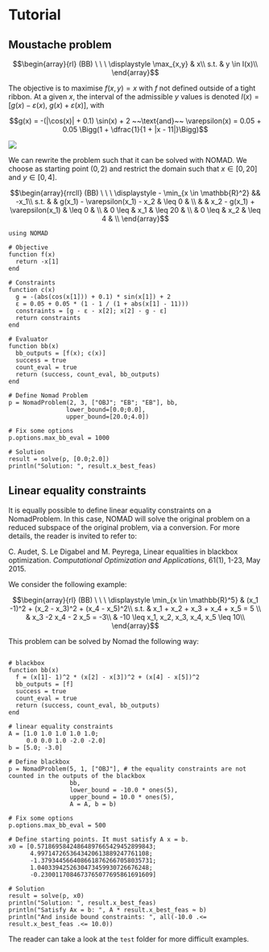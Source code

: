 # Tutorial

## Moustache problem

```math
\begin{array}{rl}
  (BB) \ \ \
  \displaystyle \max_{x,y} & x\\
  s.t. & y \in I(x)\\
\end{array}
```

The objective is to maximise $f(x, y) = x$ with $f$ not defined outside of a tight ribbon. At a given $x$, the interval of the admissible $y$ values is denoted $I(x) = [g(x) - \varepsilon(x)$, $g(x) + \varepsilon(x)]$, with

```math
g(x) = -(|\cos(x)| + 0.1) \sin(x) + 2 ~~\text{and}~~ \varepsilon(x) = 0.05 + 0.05 \Bigg(1 + \dfrac{1}{1 + |x - 11|}\Bigg)
```

![](https://user-images.githubusercontent.com/35051714/75482594-21b76680-5973-11ea-94c8-f163c94b27de.png)

We can rewrite the problem such that it can be solved with NOMAD. We choose as starting point $(0, 2)$ and restrict the domain such that $x \in [0,20]$ and
$y \in [0, 4]$.

```math
\begin{array}{rrcll}
  (BB) \ \ \ 
  \displaystyle - \min_{x \in \mathbb{R}^2} && -x_1\\
  s.t.
  &               & g(x_1) - \varepsilon(x_1) - x_2 & \leq 0     & \\
  &               & x_2 - g(x_1) + \varepsilon(x_1) & \leq 0     & \\
  &        0 \leq & x_1                             & \leq 20    & \\
  &        0 \leq & x_2                             & \leq 4     & \\
\end{array}
```

```@example moustache
using NOMAD

# Objective
function f(x)
  return -x[1]
end

# Constraints
function c(x)
  g = -(abs(cos(x[1])) + 0.1) * sin(x[1]) + 2
  ε = 0.05 + 0.05 * (1 - 1 / (1 + abs(x[1] - 11)))
  constraints = [g - ε - x[2]; x[2] - g - ε]
  return constraints
end

# Evaluator
function bb(x)
  bb_outputs = [f(x); c(x)]
  success = true
  count_eval = true
  return (success, count_eval, bb_outputs)
end

# Define Nomad Problem
p = NomadProblem(2, 3, ["OBJ"; "EB"; "EB"], bb,
                lower_bound=[0.0;0.0],
                upper_bound=[20.0;4.0])

# Fix some options
p.options.max_bb_eval = 1000

# Solution
result = solve(p, [0.0;2.0])
println("Solution: ", result.x_best_feas)
```

## Linear equality constraints

It is equally possible to define linear equality constraints on a NomadProblem. In this case,
NOMAD will solve the original problem on a reduced subspace of the original problem, via
a conversion. For more details, the reader is invited to refer to:

C. Audet, S. Le Digabel and M. Peyrega, Linear equalities in blackbox optimization.
*Computational Optimization and Applications*, 61(1), 1-23, May 2015.

We consider the following example:

```math
\begin{array}{rl}
  (BB) \ \ \
  \displaystyle \min_{x \in \mathbb{R}^5} & (x_1 -1)^2 + (x_2 - x_3)^2 + (x_4 - x_5)^2\\
  s.t. & x_1 + x_2 + x_3 + x_4 + x_5 = 5 \\
  & x_3 -2 x_4 - 2 x_5 = -3\\
  & -10 \leq x_1, x_2, x_3, x_4, x_5 \leq 10\\
\end{array}
```

This problem can be solved by Nomad the following way:
```@example HS48

# blackbox
function bb(x)
  f = (x[1]- 1)^2 * (x[2] - x[3])^2 + (x[4] - x[5])^2
  bb_outputs = [f]
  success = true
  count_eval = true
  return (success, count_eval, bb_outputs)
end

# linear equality constraints
A = [1.0 1.0 1.0 1.0 1.0;
     0.0 0.0 1.0 -2.0 -2.0]
b = [5.0; -3.0]

# Define blackbox
p = NomadProblem(5, 1, ["OBJ"], # the equality constraints are not counted in the outputs of the blackbox
                 bb,
                 lower_bound = -10.0 * ones(5),
                 upper_bound = 10.0 * ones(5),
                 A = A, b = b)

# Fix some options
p.options.max_bb_eval = 500

# Define starting points. It must satisfy A x = b.
x0 = [0.57186958424864897665429452899843;
      4.9971472653643420613889247761108;
      -1.3793445664086618762667058035731;
      1.0403394252630473459930726676248;
      -0.2300117084673765077695861691609]

# Solution
result = solve(p, x0)
println("Solution: ", result.x_best_feas)
println("Satisfy Ax = b: ", A * result.x_best_feas ≈ b)
println("And inside bound constraints: ", all(-10.0 .<= result.x_best_feas .<= 10.0))
```

The reader can take a look at the `test` folder for more difficult examples.
